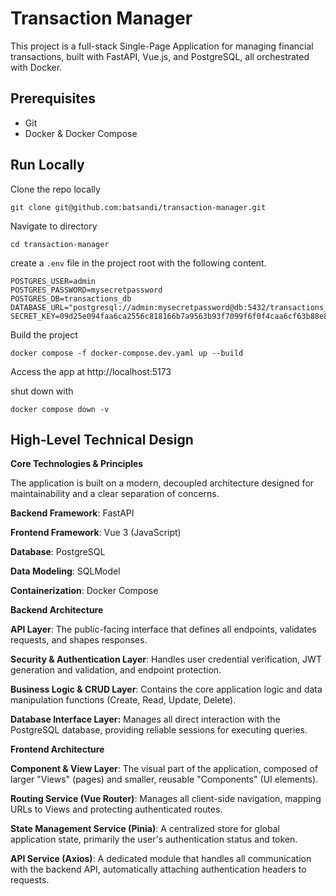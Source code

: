 # Transaction Manager

This project is a full-stack Single-Page Application for managing financial transactions, built with FastAPI, Vue.js, and PostgreSQL, all orchestrated with Docker.

## Prerequisites

- Git
- Docker & Docker Compose

## Run Locally

Clone the repo locally

```
git clone git@github.com:batsandi/transaction-manager.git
```

Navigate to directory

```
cd transaction-manager
```

create a `.env` file in the project root with the following content.

```
POSTGRES_USER=admin
POSTGRES_PASSWORD=mysecretpassword
POSTGRES_DB=transactions_db
DATABASE_URL="postgresql://admin:mysecretpassword@db:5432/transactions_db"
SECRET_KEY=09d25e094faa6ca2556c818166b7a9563b93f7099f6f0f4caa6cf63b88e8d3e7
```

Build the project

```
docker compose -f docker-compose.dev.yaml up --build
```

Access the app at http://localhost:5173

shut down with

```
docker compose down -v
```

## High-Level Technical Design
__Core Technologies & Principles__

The application is built on a modern, decoupled architecture designed for maintainability and a clear separation of concerns.

__Backend Framework__: FastAPI 

__Frontend Framework__: Vue 3 (JavaScript)

__Database__: PostgreSQL 

__Data Modeling__: SQLModel

__Containerization__: Docker Compose 

__Backend Architecture__

__API Layer__: The public-facing interface that defines all endpoints, validates requests, and shapes responses.

__Security & Authentication Layer__: Handles user credential verification, JWT generation and validation, and endpoint protection.

__Business Logic & CRUD Layer__: Contains the core application logic and data manipulation functions (Create, Read, Update, Delete).

__Database Interface Layer:__ Manages all direct interaction with the PostgreSQL database, providing reliable sessions for executing queries.

__Frontend Architecture__


__Component & View Layer__: The visual part of the application, composed of larger "Views" (pages) and smaller, reusable "Components" (UI elements).

__Routing Service (Vue Router)__: Manages all client-side navigation, mapping URLs to Views and protecting authenticated routes.

__State Management Service (Pinia)__: A centralized store for global application state, primarily the user's authentication status and token.

__API Service (Axios)__: A dedicated module that handles all communication with the backend API, automatically attaching authentication headers to requests.